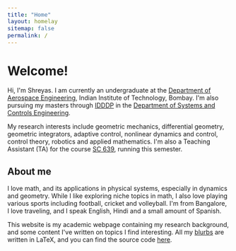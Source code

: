 ```yaml
---
title: "Home"
layout: homelay
sitemap: false
permalink: /
---
```


<style>
code {padding: 6px 8px; font-size: 90%;}
</style>

# Welcome!

Hi, I'm Shreyas. I am currently an undergraduate at the <a href="https://www.aero.iitb.ac.in/home/">Department of Aerospace Engineering</a>, Indian Institute of Technology, Bombay. I'm also pursuing my masters through <a href="https://www.sc.iitb.ac.in/idddpCourseWork.html">IDDDP</a> in the <a href="https://www.sc.iitb.ac.in/">Department of Systems and Controls Engineering</a>.

My research interests include geometric mechanics, differential geometry, geometric integrators, adaptive control, nonlinear dynamics and control, control theory, robotics and applied mathematics. I'm also a Teaching Assistant (TA) for the course <a href="https://www.sc.iitb.ac.in/courses.html#639">SC 639</a>, running this semester.

## About me

I love math, and its applications in physical systems, especially in dynamics and geometry. While I like exploring niche topics in math, I also love playing various sports including football, cricket and volleyball. I'm from Bangalore, I love traveling, and I speak English, Hindi and a small amount of Spanish.

This website is my academic webpage containing my research background, and some content I've written on topics I find interesting. All my <a href="">blurbs</a> are written in LaTeX, and you can find the source code <a href="">here</a>.



